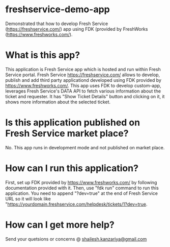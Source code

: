 # freshservice-demo-app
Demonstrated that how to develop Fresh Service (https://freshservice.com/) app using FDK (provided by FreshWorks (https://www.freshworks.com/).
# What is this app?
This application is Fresh Service app which is hosted and run within Fresh Service portal. Fresh Service https://freshservice.com/ allows to develop, publish and add third party applicationd developed using FDK provided by https://www.freshworks.com/.
This app uses FDK to develop custom-app, leverages Fresh Service's DATA API to fetch various information about the ticket and requester. It has "Show Ticket Details" button and clicking on it, it shows more information about the selected ticket.
# Is this application published on Fresh Service market place?
No. This app runs in development mode and not published on market place.
# How can I run this application?
First, set up FDK provided by https://www.freshworks.com/ by following documentation provided with it. Then, use "fdk run" command to run this application. You need to append "?dev=true" at the end of Fresh Service URL so it will look like "https://yourdomain.freshservice.com/helpdesk/tickets/1?dev=true.
# How can I get more help?
Send your quetsions or concerns @ shailesh.kanzariya@gmail.com